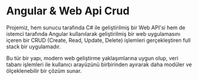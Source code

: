 # Angular & Web Api Crud

Projemiz, hem sunucu tarafında C# ile geliştirilmiş bir Web API'si hem de istemci tarafında Angular kullanılarak geliştirilmiş 
bir web uygulamasını içeren bir CRUD (Create, Read, Update, Delete) işlemleri gerçekleştiren full stack bir uygulamadır.

Bu tür bir yapı, modern web geliştirme yaklaşımlarına uygun olup, veri tabanı işlemleri ile kullanıcı 
arayüzünü birbirinden ayırarak daha modüler ve ölçeklenebilir bir çözüm sunar.
